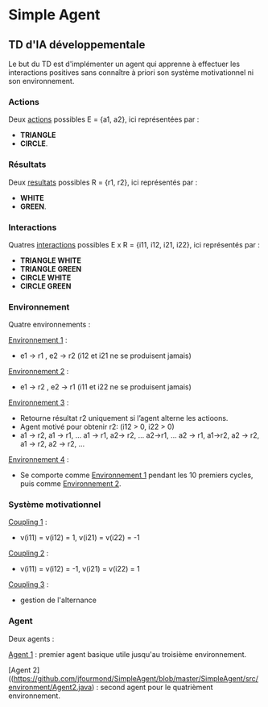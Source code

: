 # Simple Agent

## TD d'IA développementale

Le but du TD est d'implémenter un agent qui apprenne à effectuer les interactions positives sans connaître à priori son système motivationnel ni son environnement.

### Actions

Deux [actions](https://github.com/jfourmond/SimpleAgent/blob/master/SimpleAgent/src/action/Action.java) possibles E = {a1, a2}, ici représentées par :
- **TRIANGLE**
- **CIRCLE**.

### Résultats

Deux [resultats](https://github.com/jfourmond/SimpleAgent/blob/master/SimpleAgent/src/result/Result.java) possibles R = {r1, r2}, ici représentés par :
- **WHITE**
- **GREEN**.


### Interactions

Quatres [interactions](https://github.com/jfourmond/SimpleAgent/blob/master/SimpleAgent/src/interaction/Interaction.java) possibles E x R = {i11, i12, i21, i22}, ici représentés par :
- **TRIANGLE WHITE**
- **TRIANGLE GREEN**
- **CIRCLE WHITE**
- **CIRCLE GREEN**

### Environnement

Quatre environnements :

[Environnement 1](https://github.com/jfourmond/SimpleAgent/blob/master/SimpleAgent/src/environment/Env1.java) : 
- e1 -> r1 , e2 -> r2   (i12 et i21 ne se produisent jamais)

[Environnement 2](https://github.com/jfourmond/SimpleAgent/blob/master/SimpleAgent/src/environment/Env2.java) :
- e1 -> r2 , e2 -> r1   (i11 et i22 ne se produisent jamais)

[Environnement 3](https://github.com/jfourmond/SimpleAgent/blob/master/SimpleAgent/src/environment/Env3.java) :
- Retourne résultat r2 uniquement si l’agent alterne les actioons.
-  Agent motivé pour obtenir r2: (i12 > 0, i22 > 0)
- a1 -> r2, a1 -> r1, … a1 -> r1, a2-> r2, … a2->r1, … a2 -> r1, a1->r2, a2 -> r2, a1 -> r2, a2 -> r2, …

[Environnement 4](https://github.com/jfourmond/SimpleAgent/blob/master/SimpleAgent/src/environment/Env4.java) :
- Se comporte comme [Environnement 1](https://github.com/jfourmond/SimpleAgent/blob/master/SimpleAgent/src/environment/Env1.java) pendant les 10 premiers cycles, puis comme [Environnement 2](https://github.com/jfourmond/SimpleAgent/blob/master/SimpleAgent/src/environment/Env2.java).

### Système motivationnel

[Coupling 1](https://github.com/jfourmond/SimpleAgent/blob/master/SimpleAgent/src/coupling/Coupling1.java) :
- v(i11) = v(i12) = 1, v(i21) = v(i22) = -1

[Coupling 2](https://github.com/jfourmond/SimpleAgent/blob/master/SimpleAgent/src/coupling/Coupling2.java) :
- v(i11) = v(i12) = -1, v(i21) = v(i22) = 1

[Coupling 3](https://github.com/jfourmond/SimpleAgent/blob/master/SimpleAgent/src/coupling/Coupling3.java) :
- gestion de l'alternance

### Agent

Deux agents :

[Agent 1](https://github.com/jfourmond/SimpleAgent/blob/master/SimpleAgent/src/agent/Agent1.java) : premier agent basique utile jusqu'au troisième environnement.

[Agent 2]((https://github.com/jfourmond/SimpleAgent/blob/master/SimpleAgent/src/environment/Agent2.java) : second agent pour le quatrièment environnement.
